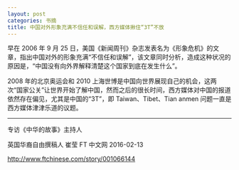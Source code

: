 ```yaml
---
layout: post
categories: 书摘
title: 中国对外形象充满不信任和误解，西方媒体揪住“3T”不放
---
```


早在 2006 年 9 月 25 日，美国《新闻周刊》杂志发表名为《形象危机》的文章，指出中国对外的形象充满“不信任和误解”，该文章同时分析，造成这种状况的原因是，“中国没有向外界解释清楚这个国家到底在发生什么”。

2008 年的北京奥运会和 2010 上海世博是中国向世界展现自己的机会，这两次“国家公关”让世界开始了解中国，然而之后的很长时间，西方媒体对中国的报道依然存在偏见，尤其是中国的“3T”，即 Taiwan、Tibet、Tian anmen 问题一直是西方媒体津津乐道的议题。

---

专访《中华的故事》主持人

英国华裔自由撰稿人 崔莹 FT 中文网 2016-02-13

http://www.ftchinese.com/story/001066144